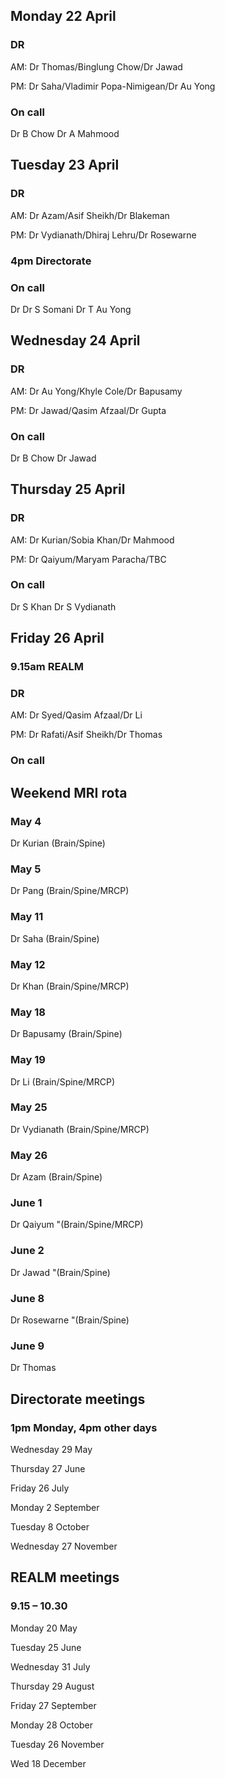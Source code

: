 ## Monday 22 April

### DR 
AM: Dr Thomas/Binglung Chow/Dr Jawad

PM: Dr Saha/Vladimir Popa-Nimigean/Dr Au Yong

### On call
Dr B Chow	Dr A Mahmood


## Tuesday 23 April

### DR 
AM: Dr Azam/Asif Sheikh/Dr Blakeman

PM: Dr Vydianath/Dhiraj Lehru/Dr Rosewarne

### 4pm Directorate

### On call
Dr Dr S Somani	Dr T Au Yong




## Wednesday 24 April

### DR 
AM: Dr Au Yong/Khyle Cole/Dr Bapusamy

PM: Dr Jawad/Qasim Afzaal/Dr Gupta

### On call
Dr B Chow	Dr Jawad 



## Thursday 25 April

### DR 
AM: Dr Kurian/Sobia Khan/Dr Mahmood

PM: Dr Qaiyum/Maryam Paracha/TBC

### On call
Dr S Khan	Dr S Vydianath



## Friday 26 April

### 9.15am REALM

### DR 
AM: Dr Syed/Qasim Afzaal/Dr Li

PM: Dr Rafati/Asif Sheikh/Dr Thomas

### On call

## Weekend MRI rota

### May 4 

Dr Kurian	(Brain/Spine)

### May 5

Dr Pang	(Brain/Spine/MRCP)
		
### May 11

Dr Saha (Brain/Spine)

### May 12

Dr Khan	(Brain/Spine/MRCP)
		
### May 18

Dr Bapusamy (Brain/Spine)

### May 19

Dr Li	(Brain/Spine/MRCP)
		
### May 25

Dr Vydianath 	(Brain/Spine/MRCP)

### May 26

Dr Azam	(Brain/Spine)

		
### June 1

Dr Qaiyum	"(Brain/Spine/MRCP)

### June 2

Dr Jawad	"(Brain/Spine)

### June 8

Dr Rosewarne	"(Brain/Spine)

### June 9

Dr Thomas	


## Directorate meetings  
### 1pm Monday, 4pm other days


Wednesday 29 May

Thursday 27 June

Friday 26 July

Monday 2 September

Tuesday 8 October

Wednesday 27 November


## REALM meetings
### 9.15 – 10.30


Monday 20 May	

Tuesday 25 June 	

Wednesday 31 July 	

Thursday 29 August	

Friday 27 September

Monday 28 October  

Tuesday 26 November		

Wed 18 December	




